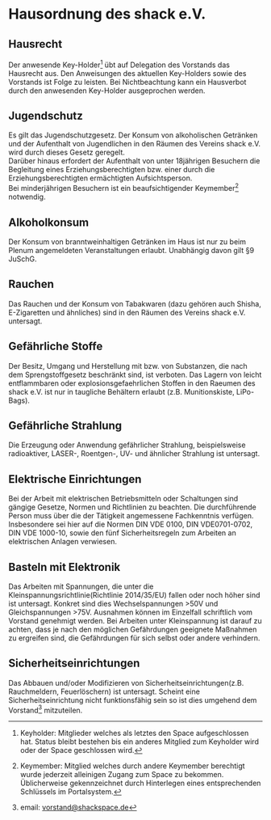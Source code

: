 Hausordnung des shack e.V.
==========================

Hausrecht
---------
Der anwesende Key-Holder[^1] übt auf Delegation des Vorstands das Hausrecht aus.
Den Anweisungen des aktuellen Key-Holders sowie des Vorstands ist Folge zu leisten. Bei Nichtbeachtung kann ein Hausverbot durch den anwesenden Key-Holder ausgeprochen werden.

Jugendschutz
------------
Es gilt das Jugendschutzgesetz. Der Konsum von alkoholischen Getränken und der Aufenthalt von Jugendlichen in den Räumen des Vereins shack e.V. wird durch dieses Gesetz geregelt.   
Darüber hinaus erfordert der Aufenthalt von unter 18jährigen Besuchern die Begleitung eines Erziehungsberechtigten bzw. einer durch die Erziehungsberechtigten ermächtigten Aufsichtsperson.  
Bei minderjährigen Besuchern ist ein beaufsichtigender Keymember[^2] notwendig. 

Alkoholkonsum
-------------
Der Konsum von branntweinhaltigen Getränken im Haus ist nur zu beim Plenum angemeldeten Veranstaltungen erlaubt. 
Unabhängig davon gilt §9 JuSchG.

Rauchen
-------
Das Rauchen und der Konsum von Tabakwaren (dazu gehören auch Shisha, E-Zigaretten und ähnliches) sind in den Räumen des Vereins shack e.V. untersagt.

Gefährliche Stoffe
------------------
Der Besitz, Umgang und Herstellung mit bzw. von Substanzen, die nach dem Sprengstoffgesetz beschränkt sind, ist verboten.
Das Lagern von leicht entflammbaren oder explosionsgefaehrlichen Stoffen in den Raeumen des shack e.V. ist nur in taugliche Behältern erlaubt (z.B. Munitionskiste, LiPo-Bags).

Gefährliche Strahlung
---------------------
Die Erzeugung oder Anwendung gefährlicher Strahlung, beispielsweise radioaktiver, LASER-, Roentgen-, UV- und ähnlicher Strahlung ist untersagt.

Elektrische Einrichtungen
-------------------------
Bei der Arbeit mit elektrischen Betriebsmitteln oder Schaltungen sind gängige Gesetze, Normen und Richtlinien zu beachten.
Die durchführende Person muss über die der Tätigkeit angemessene Fachkenntnis verfügen.
Insbesondere sei hier auf die Normen DIN VDE 0100, DIN VDE0701-0702, DIN VDE 1000-10, sowie den fünf Sicherheitsregeln zum Arbeiten an elektrischen Anlagen verwiesen.

Basteln mit Elektronik
----------------------
Das Arbeiten mit Spannungen, die unter die Kleinspannungsrichtlinie(Richtlinie 2014/35/EU) fallen oder noch höher sind ist untersagt.
Konkret sind dies Wechselspannungen >50V und Gleichspannungen >75V.
Ausnahmen können im Einzelfall schriftlich vom Vorstand genehmigt werden.
Bei Arbeiten unter Kleinspannung ist darauf zu achten, dass je nach den möglichen Gefährdungen geeignete Maßnahmen zu ergreifen sind, die Gefährdungen für sich selbst oder andere verhindern.

Sicherheitseinrichtungen
------------------------
Das Abbauen und/oder Modifizieren von Sicherheitseinrichtungen(z.B. Rauchmeldern, Feuerlöschern) ist untersagt. Scheint eine Sicherheitseinrichtung nicht funktionsfähig sein so ist dies umgehend dem Vorstand[^3] mitzuteilen.

[^1]: Keyholder: Mitglieder welches als letztes den Space aufgeschlossen hat. Status bleibt bestehen bis ein anderes Mitglied zum Keyholder wird oder der Space geschlossen wird.

[^2]: Keymember: Mitglied welches durch andere Keymember berechtigt wurde jederzeit alleinigen Zugang zum Space zu bekommen. Üblicherweise gekennzeichnet durch Hinterlegen eines entsprechenden Schlüssels im Portalsystem.

[^3]: email: vorstand@shackspace.de
